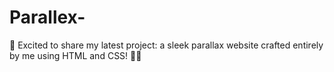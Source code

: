 # Parallex-
🚀 Excited to share my latest project: a sleek parallax website crafted entirely by me using HTML and CSS! 🎨✨
